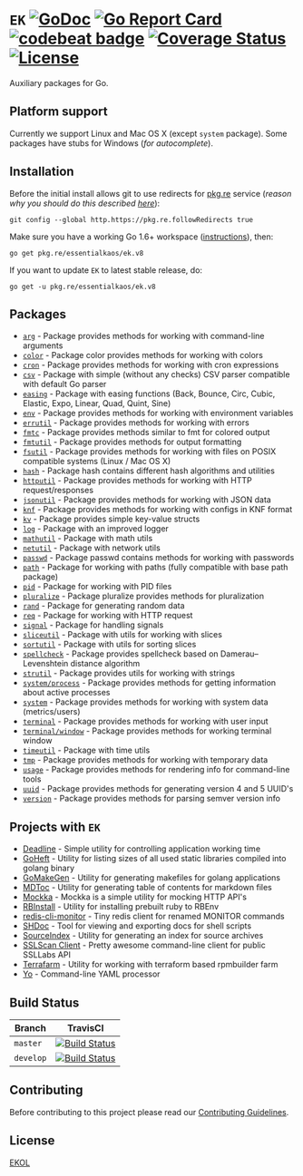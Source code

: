 # `EK` [![GoDoc](https://godoc.org/pkg.re/essentialkaos/ek.v8?status.svg)](https://godoc.org/pkg.re/essentialkaos/ek.v8) [![Go Report Card](https://goreportcard.com/badge/github.com/essentialkaos/ek)](https://goreportcard.com/report/github.com/essentialkaos/ek) [![codebeat badge](https://codebeat.co/badges/3649d737-e5b9-4465-9765-b9f4ebec60ec)](https://codebeat.co/projects/github-com-essentialkaos-ek) [![Coverage Status](https://coveralls.io/repos/github/essentialkaos/ek/badge.svg?branch=develop)](https://coveralls.io/github/essentialkaos/ek?branch=develop) [![License](https://gh.kaos.io/ekol.svg)](https://essentialkaos.com/ekol)

Auxiliary packages for Go.

## Platform support

Currently we support Linux and Mac OS X (except `system` package). Some packages have stubs for Windows (_for autocomplete_).

## Installation

Before the initial install allows git to use redirects for [pkg.re](https://github.com/essentialkaos/pkgre) service (_reason why you should do this described [here](https://github.com/essentialkaos/pkgre#git-support)_):

```
git config --global http.https://pkg.re.followRedirects true
```

Make sure you have a working Go 1.6+ workspace ([instructions](https://golang.org/doc/install)), then:

```
go get pkg.re/essentialkaos/ek.v8
```

If you want to update `EK` to latest stable release, do:

```
go get -u pkg.re/essentialkaos/ek.v8
```

## Packages

* [`arg`](https://godoc.org/pkg.re/essentialkaos/ek.v8/arg) - Package provides methods for working with command-line arguments
* [`color`](https://godoc.org/pkg.re/essentialkaos/ek.v8/color) - Package color provides methods for working with colors
* [`cron`](https://godoc.org/pkg.re/essentialkaos/ek.v8/cron) - Package provides methods for working with cron expressions
* [`csv`](https://godoc.org/pkg.re/essentialkaos/ek.v8/csv) - Package with simple (without any checks) CSV parser compatible with default Go parser
* [`easing`](https://godoc.org/pkg.re/essentialkaos/ek.v8/easing) - Package with easing functions (Back, Bounce, Circ, Cubic, Elastic, Expo, Linear, Quad, Quint, Sine)
* [`env`](https://godoc.org/pkg.re/essentialkaos/ek.v8/env) - Package provides methods for working with environment variables
* [`errutil`](https://godoc.org/pkg.re/essentialkaos/ek.v8/errutil) - Package provides methods for working with errors
* [`fmtc`](https://godoc.org/pkg.re/essentialkaos/ek.v8/fmtc) - Package provides methods similar to fmt for colored output
* [`fmtutil`](https://godoc.org/pkg.re/essentialkaos/ek.v8/fmtutil) - Package provides methods for output formatting
* [`fsutil`](https://godoc.org/pkg.re/essentialkaos/ek.v8/fsutil) - Package provides methods for working with files on POSIX compatible systems (Linux / Mac OS X)
* [`hash`](https://godoc.org/pkg.re/essentialkaos/ek.v8/hash) - Package hash contains different hash algorithms and utilities
* [`httputil`](https://godoc.org/pkg.re/essentialkaos/ek.v8/httputil) - Package provides methods for working with HTTP request/responses
* [`jsonutil`](https://godoc.org/pkg.re/essentialkaos/ek.v8/jsonutil) - Package provides methods for working with JSON data
* [`knf`](https://godoc.org/pkg.re/essentialkaos/ek.v8/knf) - Package provides methods for working with configs in KNF format
* [`kv`](https://godoc.org/pkg.re/essentialkaos/ek.v8/kv) - Package provides simple key-value structs
* [`log`](https://godoc.org/pkg.re/essentialkaos/ek.v8/log) - Package with an improved logger
* [`mathutil`](https://godoc.org/pkg.re/essentialkaos/ek.v8/mathutil) - Package with math utils
* [`netutil`](https://godoc.org/pkg.re/essentialkaos/ek.v8/netutil) - Package with network utils
* [`passwd`](https://godoc.org/pkg.re/essentialkaos/ek.v8/passwd) - Package passwd contains methods for working with passwords
* [`path`](https://godoc.org/pkg.re/essentialkaos/ek.v8/path) - Package for working with paths (fully compatible with base path package)
* [`pid`](https://godoc.org/pkg.re/essentialkaos/ek.v8/pid) - Package for working with PID files
* [`pluralize`](https://godoc.org/pkg.re/essentialkaos/ek.v8/pluralize) - Package pluralize provides methods for pluralization
* [`rand`](https://godoc.org/pkg.re/essentialkaos/ek.v8/rand) - Package for generating random data
* [`req`](https://godoc.org/pkg.re/essentialkaos/ek.v8/req) - Package for working with HTTP request
* [`signal`](https://godoc.org/pkg.re/essentialkaos/ek.v8/signal) - Package for handling signals
* [`sliceutil`](https://godoc.org/pkg.re/essentialkaos/ek.v8/sliceutil) - Package with utils for working with slices
* [`sortutil`](https://godoc.org/pkg.re/essentialkaos/ek.v8/sortutil) - Package with utils for sorting slices
* [`spellcheck`](https://godoc.org/pkg.re/essentialkaos/ek.v8/spellcheck) - Package provides spellcheck based on Damerau–Levenshtein distance algorithm
* [`strutil`](https://godoc.org/pkg.re/essentialkaos/ek.v8/strutil) - Package provides utils for working with strings
* [`system/process`](https://godoc.org/pkg.re/essentialkaos/ek.v8/system/process) - Package provides methods for getting information about active processes
* [`system`](https://godoc.org/pkg.re/essentialkaos/ek.v8/system) - Package provides methods for working with system data (metrics/users)
* [`terminal`](https://godoc.org/pkg.re/essentialkaos/ek.v8/terminal) - Package provides methods for working with user input
* [`terminal/window`](https://godoc.org/pkg.re/essentialkaos/ek.v8/terminal/window) - Package provides methods for working terminal window
* [`timeutil`](https://godoc.org/pkg.re/essentialkaos/ek.v8/timeutil) - Package with time utils
* [`tmp`](https://godoc.org/pkg.re/essentialkaos/ek.v8/tmp) - Package provides methods for working with temporary data
* [`usage`](https://godoc.org/pkg.re/essentialkaos/ek.v8/usage) - Package provides methods for rendering info for command-line tools
* [`uuid`](https://godoc.org/pkg.re/essentialkaos/ek.v8/uuid) - Package provides methods for generating version 4 and 5 UUID's
* [`version`](https://godoc.org/pkg.re/essentialkaos/ek.v8/version) - Package provides methods for parsing semver version info

## Projects with `EK`

* [Deadline](https://github.com/essentialkaos/deadline) - Simple utility for controlling application working time
* [GoHeft](https://github.com/essentialkaos/goheft) - Utility for listing sizes of all used static libraries compiled into golang binary
* [GoMakeGen](https://github.com/essentialkaos/gomakegen) - Utility for generating makefiles for golang applications
* [MDToc](https://github.com/essentialkaos/mdtoc) - Utility for generating table of contents for markdown files
* [Mockka](https://github.com/essentialkaos/mockka) - Mockka is a simple utility for mocking HTTP API's
* [RBInstall](https://github.com/essentialkaos/rbinstall) - Utility for installing prebuilt ruby to RBEnv
* [redis-cli-monitor](https://github.com/essentialkaos/redis-cli-monitor) - Tiny redis client for renamed MONITOR commands
* [SHDoc](https://github.com/essentialkaos/shdoc) - Tool for viewing and exporting docs for shell scripts
* [SourceIndex](https://github.com/essentialkaos/source-index) - Utility for generating an index for source archives
* [SSLScan Client](https://github.com/essentialkaos/sslcli) - Pretty awesome command-line client for public SSLLabs API
* [Terrafarm](https://github.com/essentialkaos/terrafarm) - Utility for working with terraform based rpmbuilder farm
* [Yo](https://github.com/essentialkaos/yo) - Command-line YAML processor

## Build Status

| Branch | TravisCI |
|--------|----------|
| `master` | [![Build Status](https://travis-ci.org/essentialkaos/ek.svg?branch=master)](https://travis-ci.org/essentialkaos/ek) |
| `develop` | [![Build Status](https://travis-ci.org/essentialkaos/ek.svg?branch=develop)](https://travis-ci.org/essentialkaos/ek) |

## Contributing

Before contributing to this project please read our [Contributing Guidelines](https://github.com/essentialkaos/contributing-guidelines#contributing-guidelines).

## License

[EKOL](https://essentialkaos.com/ekol)
